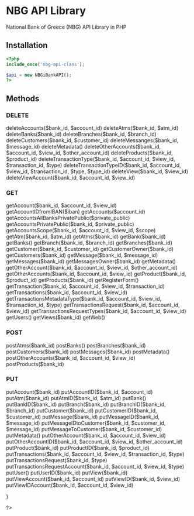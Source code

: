 # NBG API Library
National Bank of Greece (NBG) API Library in PHP
<h2>Installation</h2>

```php
<?php
include_once('nbg-api-class');

$api = new NBGiBankAPI();
?>
```
<h2>Methods</h2>
<h3>DELETE</h3>
    deleteAccounts($bank_id, $account_id)
    deleteAtms($bank_id, $atm_id)
    deleteBanks($bank_id)
    deleteBranches($bank_id, $branch_id)
    deleteCustomers($bank_id, $customer_id)
    deleteMessanges($bank_id, $message_id)
    deleteMetadata()
    deleteOtherAccounts($bank_id, $account_id, $view_id, $other_account_id)
    deleteProducts($bank_id, $product_id)
    deleteTransactionType($bank_id, $account_id, $view_id, $transaction_id, $type)
    deleteTransactionTypeID($bank_id, $account_id, $view_id, $transaction_id, $type, $type_id)
    deleteView($bank_id, $view_id)
    deleteViewAccount($bank_id, $account_id, $view_id)
    
<h3>GET</h3>
    getAccount($bank_id, $account_id, $view_id)
    getAccountIDfromIBAN($iban)
    getAccounts($account_id)
    getAccountsAllBanksPrivatePublic($private_public)
    getAccountsPrivatePublic($bank_id, $private_public)
    getAccountsScope($bank_id, $account_id, $view_id, $scope)
    getAtm($bank_id, $atm_id)
    getAtms($bank_id)
    getBank($bank_id)
    getBanks()
    getBranch($bank_id, $branch_id)
    getBranches($bank_id)
    getCustomer($bank_id, $customer_id)
    getCustomerOwner($bank_id)
    getCustomers($bank_id)
    getMessage($bank_id, $message_id)
    getMessages($bank_id)
    getMessagesOwner($bank_id)
    getMetadata()
    getOtherAccount($bank_id, $account_id, $view_id, $other_account_id)
    getOtherAccounts($bank_id, $account_id, $view_id)
    getProduct($bank_id, $product_id)
    getProducts($bank_id)
    getRegisterForm()
    getTransaction($bank_id, $account_id, $view_id, $transaction_id)
    getTransactions($bank_id, $account_id, $view_id)
    getTransactionsMetadataType($bank_id, $account_id, $view_id, $transaction_id, $type)
    getTransactionsRequest($bank_id, $account_id, $view_id)
    getTransactionsRequestTypes($bank_id, $account_id, $view_id)
    getUsers()
    getViews($bank_id)
    getWeb()
    
<h3>POST</h3>
    postAtms($bank_id)
    postBanks()
    postBranches($bank_id)
    postCustomers($bank_id)
    postMessages($bank_id)
    postMetadata()
    postOtherAccounts($bank_id, $account_id, $view_id)
    postProducts($bank_id)
    
<h3>PUT</h3>
    putAccount($bank_id)
    putAccountID($bank_id, $account_id)
    putAtm($bank_id)
    putAtmID($bank_id, $atm_id)
    putBank()
    putBankID($bank_id)
    putBranch($bank_id)
    putBranchID($bank_id, $branch_id)
    putCustomer($bank_id)
    putCustomerID($bank_id, $customer_id)
    putMessage($bank_id)
    putMessageID($bank_id, $message_id)
    putMessageIDtoCustomer($bank_id, $customer_id, $message_id)
    putMessageToCustomer($bank_id, $customer_id)
    putMetadata()
    putOtherAccount($bank_id, $account_id, $view_id)
    putOtherAccountID($bank_id, $account_id, $view_id, $other_account_id)
    putProduct($bank_id)
    putProductID($bank_id, $product_id)
    putTransactions($bank_id, $account_id, $view_id, $transaction_id, $type)
    putTransactionsRequest($bank_id, $type)
    putTransactionsRequestAccount($bank_id, $account_id, $view_id, $type)
    putUser()
    putUserID($bank_id)
    putView($bank_id)
    putViewAccount($bank_id, $account_id)
    putViewID($bank_id, $view_id)
    putViewIDAccount($bank_id, $account_id, $view_id)

}

?>
